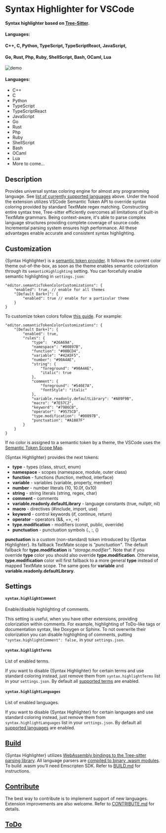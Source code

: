 # Syntax Highlighter for VSCode

#### Syntax highlighter based on [Tree-Sitter](https://tree-sitter.github.io/tree-sitter/).

#### Languages:

#### C++, C, Python, TypeScript, TypeScriptReact, JavaScript,

#### Go, Rust, Php, Ruby, ShellScript, Bash, OCaml, Lua

![demo](images/demo.gif)

#### Languages:

- C++
- C
- Python
- TypeScript
- TypeScriptReact
- JavaScript
- Go
- Rust
- Php
- Ruby
- ShellScript
- Bash
- OCaml
- Lua
- More to come...

## Description

Provides universal syntax coloring engine for almost any programming language.
See [list of currently supported languages](#languages) above. Under the hood the
extension utilizes VSCode Semantic Token API to override syntax coloring provided
by standard TextMate regex matching. Constructing entire syntax tree, Tree-sitter
efficiently overcomes all limitations of built-in TextMate grammars. Being
context-aware, it's able to parse complex language structures providing complete
coverage of source code. Incremental parsing system ensures high performance.
All these advantages enable accurate and consistent syntax highlighting.

## Customization

{Syntax Highlighter} is a
[semantic token provider](https://code.visualstudio.com/api/language-extensions/semantic-highlight-guide).
It follows the current color theme out-of-the-box, as soon as the theme
enables semantic colorization through its `semanticHighlighting` setting.
You can forcefully enable semantic highlighting in `settings.json`:

    "editor.semanticTokenColorCustomizations": {
        "enabled": true, // enable for all themes
        "[Default Dark+]": {
            "enabled": true // enable for a particular theme
        }
    }

To customize token colors follow
[this guide](https://code.visualstudio.com/docs/getstarted/themes#_editor-semantic-highlighting).
For example:

    "editor.semanticTokenColorCustomizations": {
        "[Default Dark+]": {
            "enabled": true,
            "rules": {
                "type":  "#26A69A",
                "namespace": "#00897B",
                "function": "#00BCD4",
                "variable": "#42A5F5",
                "number": "#90A4AE",
                "string": {
                    "foreground": "#90A4AE",
                    "italic": true
                },
                "comment": {
                    "foreground": "#546E7A",
                    "fontStyle": "italic"
                },
                "variable.readonly.defaultLibrary": "#A89F9B",
                "macro": "#7E57C2",
                "keyword": "#7986CB",
                "operator": "#9575CD",
                "type.modification": "#00897B",
                "punctuation": "#A1887F"
            }
        }
    }

If no color is assigned to a semantic token by a theme, the VSCode uses the
[Semantic Token Scope Map](https://code.visualstudio.com/api/language-extensions/semantic-highlight-guide#semantic-token-scope-map).

{Syntax Highlighter} provides the next tokens:

- **type** - types (class, struct, enum)
- **namespace** - scopes (namespace, module, outer class)
- **function** - functions (function, method, interface)
- **variable** - variables (variable, property, member)
- **number** - number literals (10, 10.0f, 0x10)
- **string** - string literals (string, regex, char)
- **comment** - comments
- **variable.readonly.defaultLibrary** - language constants (true, nullptr, nil)
- **macro** - directives (#include, import, use)
- **keyword** - control keywords (if, continue, return)
- **operator** - operators (&&, +=, ->)
- **type.modification** - modifiers (const, public, override)
- **punctuation** - punctuation symbols (., :, {)

**punctuation** is a custom (non-standard) token introduced by {Syntax Highlighter}.
Its fallback TextMate scope is _"punctuation"_. The default fallback for
**type.modification** is _"storage.modifier"_. Note that if you override **type**
color you should also override **type.modification**. Otherwise, **type.modification**
color will first fallback to a more general **type** instead of mapped TextMate scope.
The same goes for **variable** and **variable.readonly.defaultLibrary**.

## Settings

#### `syntax.highlightComment`

Enable/disable highlighting of comments.

This setting is useful, when you have other extensions, providing colorization within
comments. For example, highlighting of ToDo-like tags or documentation syntax, like
Doxygen or Sphinx. To not overwrite their colorization you can disable highlighting of
comments, putting `"syntax.highlightComment": false,` in your `settings.json`.

#### `syntax.highlightTerms`

List of enabled terms.

If you want to disable {Syntax Highlighter} for certain terms and use standard
coloring instead, just remove them from `syntax.highlightTerms` list in your
`settings.json`. By default all [supported terms](<(#customization)>) are enabled.

#### `syntax.highlightLanguages`

List of enabled languages.

If you want to disable {Syntax Highlighter} for certain languages and use standard
coloring instead, just remove them from `syntax.highlightLanguages` list in your
`settings.json`. By default all [supported languages](<(#languages)>) are enabled.

## [Build](BUILD.md)

{Syntax Highlighter} utilizes
[WebAssembly bindings to the Tree-sitter parsing library](https://github.com/tree-sitter/tree-sitter/tree/master/lib/binding_web).
All language parsers are
[compiled to binary .wasm modules](https://github.com/tree-sitter/tree-sitter/tree/master/lib/binding_web#generate-wasm-language-files).
To build .wasm you'll need Emscripten SDK. Refer to [BUILD.md](BUILD.md) for instructions.

## [Contribute](CONTRIBUTING.md)

The best way to contribute is to implement support of new languages. Extension
improvements are also welcome. Refer to [CONTRIBUTE.md](CONTRIBUTE.md) for details.

## [ToDo](TODO.md)
